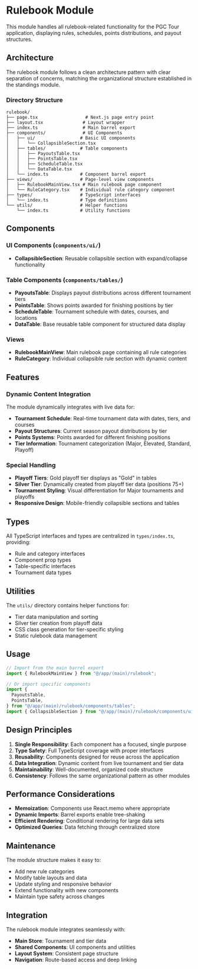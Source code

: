 # Rulebook Module

This module handles all rulebook-related functionality for the PGC Tour application, displaying rules, schedules, points distributions, and payout structures.

## Architecture

The rulebook module follows a clean architecture pattern with clear separation of concerns, matching the organizational structure established in the standings module.

### Directory Structure

```
rulebook/
├── page.tsx                  # Next.js page entry point
├── layout.tsx               # Layout wrapper
├── index.ts                 # Main barrel export
├── components/              # UI Components
│   ├── ui/                 # Basic UI components
│   │   └── CollapsibleSection.tsx
│   ├── tables/             # Table components
│   │   ├── PayoutsTable.tsx
│   │   ├── PointsTable.tsx
│   │   ├── ScheduleTable.tsx
│   │   └── DataTable.tsx
│   └── index.ts            # Component barrel export
├── views/                  # Page-level view components
│   ├── RulebookMainView.tsx # Main rulebook page component
│   └── RuleCategory.tsx    # Individual rule category component
├── types/                  # TypeScript interfaces
│   └── index.ts            # Type definitions
└── utils/                  # Helper functions
    └── index.ts            # Utility functions
```

## Components

### UI Components (`components/ui/`)

- **CollapsibleSection**: Reusable collapsible section with expand/collapse functionality

### Table Components (`components/tables/`)

- **PayoutsTable**: Displays payout distributions across different tournament tiers
- **PointsTable**: Shows points awarded for finishing positions by tier
- **ScheduleTable**: Tournament schedule with dates, courses, and locations
- **DataTable**: Base reusable table component for structured data display

### Views

- **RulebookMainView**: Main rulebook page containing all rule categories
- **RuleCategory**: Individual collapsible rule section with dynamic content

## Features

### Dynamic Content Integration

The module dynamically integrates with live data for:

- **Tournament Schedule**: Real-time tournament data with dates, tiers, and courses
- **Payout Structures**: Current season payout distributions by tier
- **Points Systems**: Points awarded for different finishing positions
- **Tier Information**: Tournament categorization (Major, Elevated, Standard, Playoff)

### Special Handling

- **Playoff Tiers**: Gold playoff tier displays as "Gold" in tables
- **Silver Tier**: Dynamically created from playoff tier data (positions 75+)
- **Tournament Styling**: Visual differentiation for Major tournaments and playoffs
- **Responsive Design**: Mobile-friendly collapsible sections and tables

## Types

All TypeScript interfaces and types are centralized in `types/index.ts`, providing:

- Rule and category interfaces
- Component prop types
- Table-specific interfaces
- Tournament data types

## Utilities

The `utils/` directory contains helper functions for:

- Tier data manipulation and sorting
- Silver tier creation from playoff data
- CSS class generation for tier-specific styling
- Static rulebook data management

## Usage

```typescript
// Import from the main barrel export
import { RulebookMainView } from "@/app/(main)/rulebook";

// Or import specific components
import {
  PayoutsTable,
  PointsTable,
} from "@/app/(main)/rulebook/components/tables";
import { CollapsibleSection } from "@/app/(main)/rulebook/components/ui";
```

## Design Principles

1. **Single Responsibility**: Each component has a focused, single purpose
2. **Type Safety**: Full TypeScript coverage with proper interfaces
3. **Reusability**: Components designed for reuse across the application
4. **Data Integration**: Dynamic content from live tournament and tier data
5. **Maintainability**: Well-documented, organized code structure
6. **Consistency**: Follows the same organizational pattern as other modules

## Performance Considerations

- **Memoization**: Components use React.memo where appropriate
- **Dynamic Imports**: Barrel exports enable tree-shaking
- **Efficient Rendering**: Conditional rendering for large data sets
- **Optimized Queries**: Data fetching through centralized store

## Maintenance

The module structure makes it easy to:

- Add new rule categories
- Modify table layouts and data
- Update styling and responsive behavior
- Extend functionality with new components
- Maintain type safety across changes

## Integration

The rulebook module integrates seamlessly with:

- **Main Store**: Tournament and tier data
- **Shared Components**: UI components and utilities
- **Layout System**: Consistent page structure
- **Navigation**: Route-based access and deep linking
